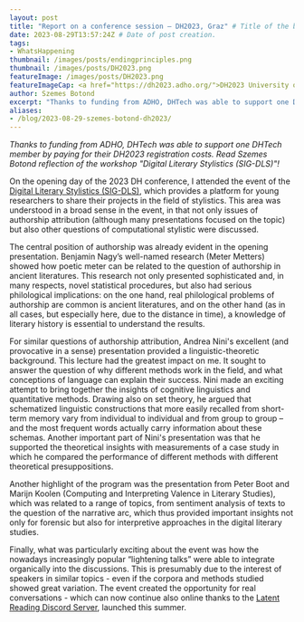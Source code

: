 ```yaml
---
layout: post
title: "Report on a conference session – DH2023, Graz" # Title of the blog post.
date: 2023-08-29T13:57:24Z # Date of post creation.
tags:
- WhatsHappening
thumbnail: /images/posts/endingprinciples.png
thumbnail: /images/posts/DH2023.png
featureImage: /images/posts/DH2023.png
featureImageCap: <a href="https://dh2023.adho.org/">DH2023 University of Graz</a>
author: Szemes Botond
excerpt: "Thanks to funding from ADHO, DHTech was able to support one DHTech member by paying for their DH2023 registration costs. Read Szemes Botond reflection of the workshop \"Digital Literary Stylistics (SIG-DLS)\"!"
aliases:
- /blog/2023-08-29-szemes-botond-dh2023/
---
```


*Thanks to funding from ADHO, DHTech was able to support one DHTech member by paying for their DH2023 registration costs. Read Szemes Botond reflection of the workshop "Digital Literary Stylistics (SIG-DLS)"!*

<!--more-->

On the opening day of the 2023 DH conference, I attended the event of the [Digital Literary Stylistics (SIG-DLS)](https://dls.hypotheses.org/dls-blog), which provides a platform for young researchers to share their projects in the field of stylistics. This area was understood in a broad sense in the event, in that not only issues of authorship attribution (although many presentations focused on the topic) but also other questions of computational stylistic were discussed.
 
The central position of authorship was already evident in the opening presentation. Benjamin Nagy’s well-named research (Meter Metters) showed how poetic meter can be related to the question of authorship in ancient literatures. This research not only presented sophisticated and, in many respects, novel statistical procedures, but also had serious philological implications: on the one hand, real philological problems of authorship are common is ancient literatures, and on the other hand (as in all cases, but especially here, due to the distance in time), a knowledge of literary history is essential to understand the results.
 
For similar questions of authorship attribution, Andrea Nini's excellent (and provocative in a sense) presentation provided a linguistic-theoretic background. This lecture had the greatest impact on me. It sought to answer the question of why different methods work in the field, and what conceptions of language can explain their success. Nini made an exciting attempt to bring together the insights of cognitive linguistics and quantitative methods. Drawing also on set theory, he argued that schematized linguistic constructions that more easily recalled from short-term memory vary from individual to individual and from group to group – and the most frequent words actually carry information about these schemas. Another important part of Nini's presentation was that he supported the theoretical insights with measurements of a case study in which he compared the performance of different methods with different theoretical presuppositions.
 
Another highlight of the program was the presentation from Peter Boot and Marijn Koolen (Computing and Interpreting Valence in Literary Studies), which was related to a range of topics, from sentiment analysis of texts to the question of the narrative arc, which thus provided important insights not only for forensic but also for interpretive approaches in the digital literary studies.
 
Finally, what was particularly exciting about the event was how the nowadays increasingly popular “lightening talks” were able to integrate organically into the discussions. This is presumably due to the interest of speakers in similar topics - even if the corpora and methods studied showed great variation. The event created the opportunity for real conversations - which can now continue also online thanks to the [Latent Reading Discord Server](https://discord.gg/8CzyKVGX), launched this summer.

